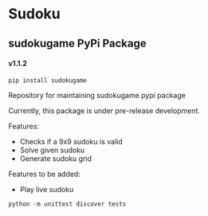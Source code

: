 # Sudoku
## sudokugame PyPi Package
####  v1.1.2

```shell
pip install sudokugame
```

Repository for maintaining sudokugame pypi package


Currently, this package is under pre-release development.

Features:
* Checks if a 9x9 sudoku is valid
* Solve given sudoku
* Generate sudoku grid

Features to be added:
* Play live sudoku



```shell
python -m unittest discover tests
```